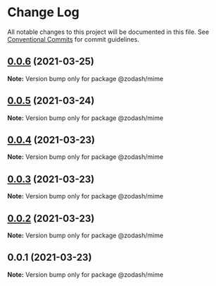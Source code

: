 # Change Log

All notable changes to this project will be documented in this file.
See [Conventional Commits](https://conventionalcommits.org) for commit guidelines.

## [0.0.6](https://github.com/zcorky/zodash/compare/@zodash/mime@0.0.5...@zodash/mime@0.0.6) (2021-03-25)

**Note:** Version bump only for package @zodash/mime





## [0.0.5](https://github.com/zcorky/zodash/compare/@zodash/mime@0.0.4...@zodash/mime@0.0.5) (2021-03-24)

**Note:** Version bump only for package @zodash/mime





## [0.0.4](https://github.com/zcorky/zodash/compare/@zodash/mime@0.0.3...@zodash/mime@0.0.4) (2021-03-23)

**Note:** Version bump only for package @zodash/mime





## [0.0.3](https://github.com/zcorky/zodash/compare/@zodash/mime@0.0.2...@zodash/mime@0.0.3) (2021-03-23)

**Note:** Version bump only for package @zodash/mime





## [0.0.2](https://github.com/zcorky/zodash/compare/@zodash/mime@0.0.1...@zodash/mime@0.0.2) (2021-03-23)

**Note:** Version bump only for package @zodash/mime





## 0.0.1 (2021-03-23)

**Note:** Version bump only for package @zodash/mime
